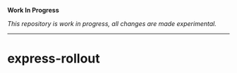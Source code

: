**Work In Progress**

*This repository is work in progress, all changes are made experimental.*

------

# express-rollout
